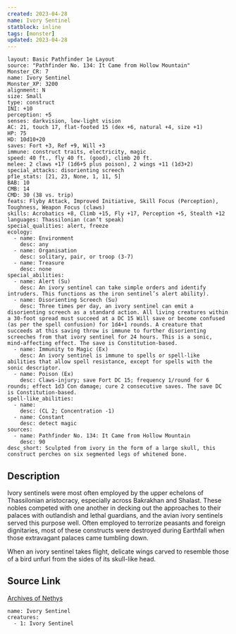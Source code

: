 ```yaml
---
created: 2023-04-28
name: Ivory Sentinel
statblock: inline
tags: [monster]
updated: 2023-04-28
---
```

```statblock
layout: Basic Pathfinder 1e Layout
source: "Pathfinder No. 134: It Came from Hollow Mountain"
Monster_CR: 7
name: Ivory Sentinel
Monster_XP: 3200
alignment: N
size: Small
type: construct
INI: +10
perception: +5
senses: darkvision, low-light vision
AC: 21, touch 17, flat-footed 15 (dex +6, natural +4, size +1)
HP: 75
HD: 10d10+20
saves: Fort +3, Ref +9, Will +3
immune: construct traits, electricity, magic
speed: 40 ft., fly 40 ft. (good), climb 20 ft.
melee: 2 claws +17 (1d6+5 plus poison), 2 wings +11 (1d3+2)
special_attacks: disorienting screech
pf1e_stats: [21, 23, None, 1, 11, 5]
BAB: 10
CMB: 14
CMD: 30 (38 vs. trip)
feats: Flyby Attack, Improved Initiative, Skill Focus (Perception), Toughness, Weapon Focus (claws)
skills: Acrobatics +8, Climb +15, Fly +17, Perception +5, Stealth +12
languages: Thassilonian (can’t speak)
special_qualities: alert, freeze
ecology:
  - name: Environment
    desc: any
  - name: Organisation
    desc: solitary, pair, or troop (3-7)
  - name: Treasure
    desc: none
special_abilities:
  - name: Alert (Su)
    desc: An ivory sentinel can take simple orders and identify intruders. This functions as the iron sentinel’s alert ability).
  - name: Disorienting Screech (Su)
    desc: Three times per day, an ivory sentinel can emit a disorienting screech as a standard action. All living creatures within a 30-foot spread must succeed at a DC 15 Will save or become confused (as per the spell confusion) for 1d4+1 rounds. A creature that succeeds at this saving throw is immune to further disorienting screeches from that ivory sentinel for 24 hours. This is a sonic, mind-affecting effect. The save is Constitution-based.
  - name: Immunity to Magic (Ex)
    desc: An ivory sentinel is immune to spells or spell-like abilities that allow spell resistance, except for spells with the sonic descriptor.
  - name: Poison (Ex)
    desc: Claws-injury; save Fort DC 15; frequency 1/round for 6 rounds; effect 1d3 Con damage; cure 2 consecutive saves. The save DC is Constitution-based.
spell-like_abilities:
  - name:
    desc: (CL 2; Concentration -1)
  - name: Constant
    desc: detect magic
sources:
  - name: Pathfinder No. 134: It Came from Hollow Mountain
    desc: 90
desc_short: Sculpted from ivory in the form of a large skull, this construct perches on six segmented legs of whitened bone.
```
## Description
Ivory sentinels were most often employed by the upper echelons of Thassilonian aristocracy, especially across Bakrakhan and Shalast. These nobles competed with one another in decking out the approaches to their palaces with outlandish and lethal guardians, and the avian ivory sentinels served this purpose well. Often employed to terrorize peasants and foreign dignitaries, most of these constructs were destroyed during Earthfall when those extravagant palaces came tumbling down.

 When an ivory sentinel takes flight, delicate wings carved to resemble those of a bird unfurl from the sides of its skull-like head.
## Source Link
[Archives of Nethys](https://aonprd.com/MonsterDisplay.aspx?ItemName=Ivory%20Sentinel)
```encounter-table
name: Ivory Sentinel
creatures:
  - 1: Ivory Sentinel
```
